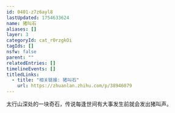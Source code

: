 ```yaml
---
id: 0401-z7z6ayl8
lastUpdated: 1754633624
name: 猪叫石
aliases: []
layer: 3
categoryId: cat_r0rzgkOi
tagIds: []
nsfw: false
parent: ""
relatedEntries: []
timelineEvents: []
titledLinks:
  - title: "相关链接: 猪叫石"
    url: https://zhuanlan.zhihu.com/p/38946079
---
```


太行山深处的一块奇石，传说每逢世间有大事发生前就会发出猪叫声。